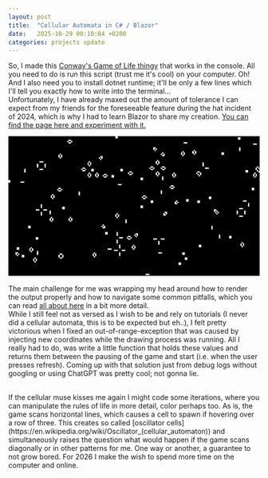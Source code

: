 ```yaml
---
layout: post
title:  "Cellular Automata in C# / Blazor"
date:   2025-10-29 00:10:04 +0200
categories: projects update 
---
```

So, I made this [Conway's Game of Life thingy](https://en.wikipedia.org/wiki/Conway%27s_Game_of_Life) that works in the console. All you need to do is run this script (trust me it's cool) on your computer. Oh! And I also need you to install dotnet runtime; it'll be only a few lines which I'll tell you exactly how to write into the terminal...  
Unfortunately, I have already maxed out the amount of tolerance I can expect from my friends for the foreseeable feature during the hat incident of 2024, which is why I had to learn Blazor to share my creation. [You can find the page here and experiment with it.](https://lemonspurple.github.io/cellularLife_blazor/cellularlife)

[![Game of Life](/images/cellular_581a683bf9a911.gif)](https://lemonspurple.github.io/cellularLife_blazor/cellularlife)

The main challenge for me was wrapping my head around how to render the output properly and how to navigate some common pitfalls, which you can read [all about here](https://lemonspurple.github.io/cellularLife_blazor/) in a bit more detail.  
While I still feel not as versed as I wish to be and rely on tutorials (I never did a cellular automata, this is to be expected but eh..), I felt pretty victorious when I fixed an out-of-range-exception that was caused by injecting new coordinates while the drawing process was running. All I really had to do, was write a little function that holds these values and returns them between the pausing of the game and start (i.e. when the user presses refresh). Coming up with that solution just from debug logs without googling or using ChatGPT was pretty cool; not gonna lie.
  
<br>
If the cellular muse kisses me again I might code some iterations, where you can manipulate the rules of life in more detail, color perhaps too. As is, the game scans horizontal lines, which causes a cell to spawn if hovering over a row of three. This creates so called [oscillator cells](https://en.wikipedia.org/wiki/Oscillator_(cellular_automaton)) and simultaneously raises the question what would happen if the game scans diagonally or in other patterns for me.  
One way or another, a guarantee to not grow bored. For 2026 I make the wish to spend more time on the computer and online. 
